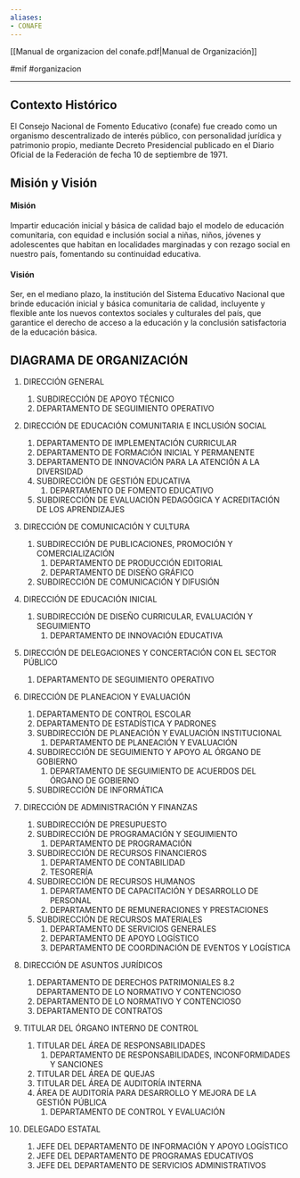 ```yaml
---
aliases:
- CONAFE
---
```


[[Manual de organizacion del conafe.pdf\|Manual de Organización]]

#mif #organizacion

---

## Contexto Histórico

El Consejo Nacional de Fomento Educativo (conafe) fue creado como un organismo descentralizado de interés público, con personalidad jurídica y patrimonio propio, mediante Decreto Presidencial publicado en el Diario Oficial de la Federación de fecha 10 de septiembre de 1971.

## Misión y Visión

#### Misión

Impartir educación inicial y básica de calidad bajo el modelo de educación comunitaria, con equidad e inclusión social a niñas, niños, jóvenes y adolescentes que habitan en localidades marginadas y con rezago social en nuestro país, fomentando su continuidad educativa.

#### Visión

Ser, en el mediano plazo, la institución del Sistema Educativo Nacional que brinde educación inicial y básica comunitaria de calidad, incluyente y flexible ante los nuevos contextos sociales y culturales del país, que garantice el derecho de acceso a la educación y la conclusión satisfactoria de la educación básica.

## DIAGRAMA DE ORGANIZACIÓN

1. DIRECCIÓN GENERAL
	1. SUBDIRECCIÓN DE APOYO TÉCNICO
	2. DEPARTAMENTO DE SEGUIMIENTO OPERATIVO

2. DIRECCIÓN DE EDUCACIÓN COMUNITARIA E INCLUSIÓN SOCIAL
	1. DEPARTAMENTO DE IMPLEMENTACIÓN CURRICULAR
	2. DEPARTAMENTO DE FORMACIÓN INICIAL Y PERMANENTE
	3. DEPARTAMENTO DE INNOVACIÓN PARA LA ATENCIÓN A LA DIVERSIDAD
	4. SUBDIRECCIÓN DE GESTIÓN EDUCATIVA
		1. DEPARTAMENTO DE FOMENTO EDUCATIVO
	5. SUBDIRECCIÓN DE EVALUACIÓN PEDAGÓGICA Y ACREDITACIÓN DE LOS APRENDIZAJES
3. DIRECCIÓN DE COMUNICACIÓN Y CULTURA
	1. SUBDIRECCIÓN DE PUBLICACIONES, PROMOCIÓN Y COMERCIALIZACIÓN
		1. DEPARTAMENTO DE PRODUCCIÓN EDITORIAL
		2. DEPARTAMENTO DE DISEÑO GRÁFICO
	2. SUBDIRECCIÓN DE COMUNICACIÓN Y DIFUSIÓN
4. DIRECCIÓN DE EDUCACIÓN INICIAL
	1. SUBDIRECCIÓN DE DISEÑO CURRICULAR, EVALUACIÓN Y SEGUIMIENTO
		1. DEPARTAMENTO DE INNOVACIÓN EDUCATIVA
5. DIRECCIÓN DE DELEGACIONES Y CONCERTACIÓN CON EL SECTOR PÚBLICO
	1. DEPARTAMENTO DE SEGUIMIENTO OPERATIVO
6. DIRECCIÓN DE PLANEACION Y EVALUACIÓN
	1. DEPARTAMENTO DE CONTROL ESCOLAR
	2. DEPARTAMENTO DE ESTADÍSTICA Y PADRONES
	3. SUBDIRECCIÓN DE PLANEACIÓN Y EVALUACIÓN INSTITUCIONAL
		1. DEPARTAMENTO DE PLANEACIÓN Y EVALUACIÓN
	4. SUBDIRECCIÓN DE SEGUIMIENTO Y APOYO AL ÓRGANO DE GOBIERNO
		1. DEPARTAMENTO DE SEGUIMIENTO DE ACUERDOS DEL ÓRGANO DE GOBIERNO
	5. SUBDIRECCIÓN DE INFORMÁTICA
7. DIRECCIÓN DE ADMINISTRACIÓN Y FINANZAS
	1. SUBDIRECCIÓN DE PRESUPUESTO
	2. SUBDIRECCIÓN DE PROGRAMACIÓN Y SEGUIMIENTO
		1. DEPARTAMENTO DE PROGRAMACIÓN
	3. SUBDIRECCIÓN DE RECURSOS FINANCIEROS
		1. DEPARTAMENTO DE CONTABILIDAD
		2. TESORERÍA
	4. SUBDIRECCIÓN DE RECURSOS HUMANOS
		1. DEPARTAMENTO DE CAPACITACIÓN Y DESARROLLO DE PERSONAL
		2. DEPARTAMENTO DE REMUNERACIONES Y PRESTACIONES
	5. SUBDIRECCIÓN DE RECURSOS MATERIALES
		1. DEPARTAMENTO DE SERVICIOS GENERALES
		2. DEPARTAMENTO DE APOYO LOGÍSTICO
		3. DEPARTAMENTO DE COORDINACIÓN DE EVENTOS Y LOGÍSTICA
8. DIRECCIÓN DE ASUNTOS JURÍDICOS
	1. DEPARTAMENTO DE DERECHOS PATRIMONIALES 8.2 DEPARTAMENTO DE LO NORMATIVO Y CONTENCIOSO
	2. DEPARTAMENTO DE LO NORMATIVO Y CONTENCIOSO
	3. DEPARTAMENTO DE CONTRATOS
9. TITULAR DEL ÓRGANO INTERNO DE CONTROL
	1. TITULAR DEL ÁREA DE RESPONSABILIDADES
		1. DEPARTAMENTO DE RESPONSABILIDADES, INCONFORMIDADES Y SANCIONES
	2. TITULAR DEL ÁREA DE QUEJAS
	3. TITULAR DEL ÁREA DE AUDITORÍA INTERNA
	4. ÁREA DE AUDITORÍA PARA DESARROLLO Y MEJORA DE LA GESTIÓN PÚBLICA
		1. DEPARTAMENTO DE CONTROL Y EVALUACIÓN
10. DELEGADO ESTATAL
	1. JEFE DEL DEPARTAMENTO DE INFORMACIÓN Y APOYO LOGÍSTICO
	2. JEFE DEL DEPARTAMENTO DE PROGRAMAS EDUCATIVOS
	3. JEFE DEL DEPARTAMENTO DE SERVICIOS ADMINISTRATIVOS

